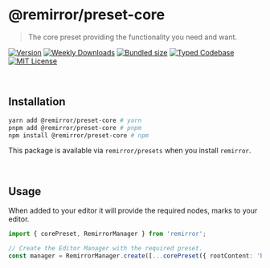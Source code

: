 # @remirror/preset-core

> The core preset providing the functionality you need and want.

[![Version][version]][npm] [![Weekly Downloads][downloads-badge]][npm] [![Bundled size][size-badge]][size] [![Typed Codebase][typescript]](#) [![MIT License][license]](#)

[version]: https://flat.badgen.net/npm/v/@remirror/preset-core
[npm]: https://npmjs.com/package/@remirror/preset-core
[license]: https://flat.badgen.net/badge/license/MIT/purple
[size]: https://bundlephobia.com/result?p=@remirror/preset-core
[size-badge]: https://flat.badgen.net/bundlephobia/minzip/@remirror/preset-core
[typescript]: https://flat.badgen.net/badge/icon/TypeScript?icon=typescript&label
[downloads-badge]: https://badgen.net/npm/dw/@remirror/preset-core/red?icon=npm

<br />

## Installation

```bash
yarn add @remirror/preset-core # yarn
pnpm add @remirror/preset-core # pnpm
npm install @remirror/preset-core # npm
```

This package is available via `remirror/presets` when you install `remirror`.

<br />

## Usage

When added to your editor it will provide the required nodes, marks to your editor.

```ts
import { corePreset, RemirrorManager } from 'remirror';

// Create the Editor Manager with the required preset.
const manager = RemirrorManager.create([...corePreset({ rootContent: 'block*' })]);
```
